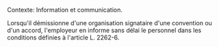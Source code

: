 Contexte: Information et communication.

Lorsqu'il démissionne d'une organisation signataire d'une convention ou d'un accord, l'employeur en informe sans délai le personnel dans les conditions définies à l'article L. 2262-6.